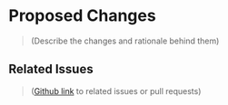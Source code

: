 # Proposed Changes

> (Describe the changes and rationale behind them)

## Related Issues

> ([Github link][autolink-references] to related issues or pull requests)

[autolink-references]: https://help.github.com/articles/autolinked-references-and-urls/